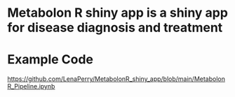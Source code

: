 # Metabolon R shiny app is a shiny app for disease diagnosis and treatment

# Example Code
https://github.com/LenaPerry/MetabolonR_shiny_app/blob/main/MetabolonR_Pipeline.ipynb 
